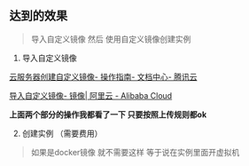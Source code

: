 ## 达到的效果

> 导入自定义镜像 然后 使用自定义镜像创建实例

1. 导入自定义镜像

[云服务器创建自定义镜像- 操作指南- 文档中心- 腾讯云](https://cloud.tencent.com/document/product/213/4942)

[导入自定义镜像- 镜像| 阿里云 - Alibaba Cloud](https://www.alibabacloud.com/help/zh/doc-detail/25464.htm)

**上面两个部分的操作我都看了一下 只要按照上传规则都ok**

2. 创建实例 （需要费用）

> 如果是docker镜像 就不需要这样  等于说在实例里面开虚拟机

